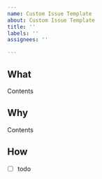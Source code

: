 ```yaml
---
name: Custom Issue Template
about: Custom Issue Template
title: ''
labels: ''
assignees: ''

---
```


## What
Contents
<br>

## Why
Contents
<br>

## How
- [ ] todo
